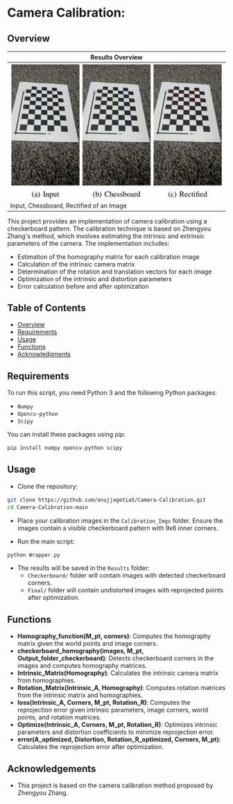 # Camera Calibration:

## Overview

| **Results Overview** |  
|----------|
| ![Alt1](Camera_calib.png) |
| Input, Chessboard, Rectified of an Image |

This project provides an implementation of camera calibration using a checkerboard pattern. The calibration technique is based on Zhengyou Zhang's method, which involves estimating the intrinsic and extrinsic parameters of the camera. The implementation includes:

- Estimation of the homography matrix for each calibration image
- Calculation of the intrinsic camera matrix
- Determination of the rotation and translation vectors for each image
- Optimization of the intrinsic and distortion parameters
- Error calculation before and after optimization

## Table of Contents

- [Overview](#overview)
- [Requirements](#requirements)
- [Usage](#usage)
- [Functions](#functions)
- [Acknowledgments](#acknowledgments)
  
## Requirements

To run this script, you need Python 3 and the following Python packages:
- `Numpy`
- `Opencv-python`
- `Scipy`


You can install these packages using pip:

```bash
pip install numpy opencv-python scipy
```

## Usage

* Clone the repository:
```bash
git clone https://github.com/anujjagetia5/Camera-Calibration.git
cd Camera-Calibration-main
```

* Place your calibration images in the `Calibration_Imgs` folder. Ensure the images contain a visible checkerboard pattern with 9x6 inner corners.

* Run the main script:
```bash
python Wrapper.py
```

* The results will be saved in the `Results` folder:
    - `Checkerboard/` folder will contain images with detected checkerboard corners.
    - `Final/` folder will contain undistorted images with reprojected points after optimization.


## Functions

- **Homography_function(M_pt, corners)**: Computes the homography matrix given the world points and image corners.
- **checkerboard_homography(images, M_pt, Output_folder_checkerboard)**: Detects checkerboard corners in the images and computes homography matrices.
- **Intrinsic_Matrix(Homography)**: Calculates the intrinsic camera matrix from homographies.
- **Rotation_Matrix(Intrinsic_A, Homography)**: Computes rotation matrices from the intrinsic matrix and homographies.
- **loss(Intrinsic_A, Corners, M_pt, Rotation_R)**: Computes the reprojection error given intrinsic parameters, image corners, world points, and rotation matrices.
- **Optimize(Intrinsic_A, Corners, M_pt, Rotation_R)**: Optimizes intrinsic parameters and distortion coefficients to minimize reprojection error.
- **error(A_optimized, Distortion, Rotation_R_optimized, Corners, M_pt)**: Calculates the reprojection error after optimization.


## Acknowledgements

- This project is based on the camera calibration method proposed by Zhengyou Zhang.


